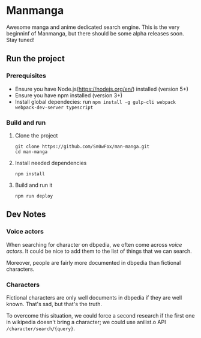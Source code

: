 # Manmanga

Awesome manga and anime dedicated search engine. This is the very beginninf of Manmanga, but there should be some alpha releases soon. Stay tuned!

## Run the project

### Prerequisites

- Ensure you have Node.js(https://nodejs.org/en/) installed (version 5+)
- Ensure you have npm installed (version 3+)
- Install global dependecies: run `npm install -g gulp-cli webpack webpack-dev-server typescript`

### Build and run

1. Clone the project

    ```shell
    git clone https://github.com/Sn0wFox/man-manga.git
    cd man-manga
    ```

2. Install needed dependencies

    ```shell
    npm install
    ```

3. Build and run it

    ```shell
    npm run deploy
    ```

## Dev Notes

### Voice actors

When searching for character on dbpedia,
we often come across _voice actors_.
It could be nice to add them to the list of things that
we can search.

Moreover, people are fairly more documented in dbpedia than
fictional characters.

### Characters

Fictional characters are only well documents in dbpedia if
they are well known.
That's sad, but that's the truth.

To overcome this situation, we could force a second research
if the first one in wikipedia doesn't bring a character;
we could use anilist.o API `/character/search/{query}`.
